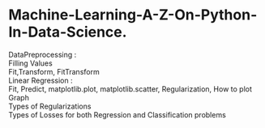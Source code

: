 # Machine-Learning-A-Z-On-Python-In-Data-Science. 
DataPreprocessing :  
      Filling Values  
          Fit,Transform, FitTransform   
Linear Regression :   
          Fit, Predict, matplotlib.plot, matplotlib.scatter, Regularization, How to plot Graph   
          Types of Regularizations   
          Types of Losses for both Regression and Classification problems   
